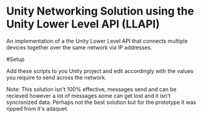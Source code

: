 # Unity Networking Solution using the Unity Lower Level API (LLAPI)

An implementation of a the Unity Lower Level API that connects multiple devices together over the same network via IP addresses.

#Setup

Add these scripts to you Unity project and edit accordingly with the values you require to send across the network. 

Note: This solution isn't 100% effective, messages send and can be recieved however a lot of messages some can get lost and it isn't syncronized data. Perhaps not the best solution but for the prototype it was ripped from it's adaquet. 
